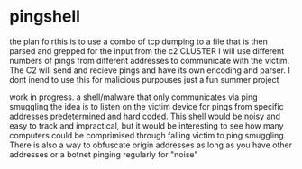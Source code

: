 # pingshell
 the plan fo rthis is to use a combo of tcp dumping to a file that is then parsed and grepped for the input from the c2 CLUSTER I will use different numbers of pings from different addresses to communicate with the victim. The C2 will send and recieve pings and have its own encoding and parser.  I dont inend to use this for malicious purpouses just a fun summer project
 
work in progress. a shell/malware that only communicates via ping smuggling
the idea is to listen on the victim device for pings from specific addresses predetermined and hard coded. This shell would be noisy and easy to track and impractical, but it would be interesting to see how many computers could be comprimised through falling victim to ping smuggling. There is also a way to obfuscate origin addresses as long as you have other addresses or a botnet pinging regularly for "noise"